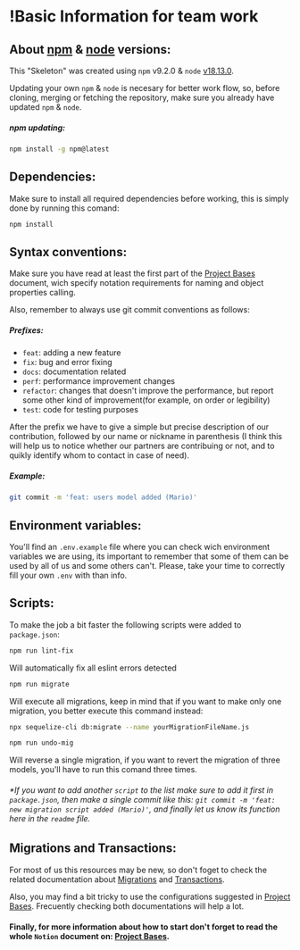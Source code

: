 # !Basic Information for team work
   
## About [npm](https://www.npmjs.com/) & [node](https://nodejs.org/en/) versions:

This "Skeleton" was created using `npm` v9.2.0 & `node` [v18.13.0](https://nodejs.org/en/).

Updating your own `npm` & `node` is necesary for better work flow, so, before cloning, merging or fetching the repository, make sure you already have updated `npm` & `node`.

##### npm updating:

```bash
npm install -g npm@latest
```
## Dependencies:

Make sure to install all required dependencies before working, this is simply done by running this comand:

```bash
npm install
```
## Syntax conventions:

Make sure you have read at least the first part of the [Project Bases](https://academlo.notion.site/Base-del-Proyecto-b54473bef71747369accb2c569b94ce6) document, wich specify notation requirements for naming and object properties calling.

Also, remember to always use git commit conventions as follows:

##### Prefixes:

- `feat`: adding a new feature
- `fix`: bug and error fixing
- `docs`: documentation related
- `perf`: performance improvement changes
- `refactor`: changes that doesn't improve the performance, but report some other kind of improvement(for example, on order or legibility)
- `test`: code for testing purposes

After the prefix we have to give a simple but precise description of our contribution, followed by our name or nickname in parenthesis (I think this will help us to notice whether our partners are contribuing or not, and to quikly identify whom to contact in case of need).

##### Example:

```bash
git commit -m 'feat: users model added (Mario)'
```

## Environment variables:

You'll find an `.env.example` file where you can check wich environment variables we are using, its important to remember that some of them can be used by all of us and some others can't. Please, take your time to correctly fill your own `.env` with than info.

## Scripts:

To make the job a bit faster the following scripts were added to `package.json`:


```bash
npm run lint-fix 
```
Will automatically fix all eslint errors detected

```bash
npm run migrate
```
Will execute all migrations, keep in mind that if you want to make only one migration, you better execute this command instead: 

```bash
npx sequelize-cli db:migrate --name yourMigrationFileName.js
```

```bash
npm run undo-mig
```
Will reverse a single migration, if you want to revert the migration of three models, you'll have to run this comand three times. 

###### *If you want to add another `script` to the list make sure to add it first in `package.json`, then make a single commit like this: `git commit -m 'feat: new migration script added (Mario)'`, and finally let us know its function here in the `readme` file. 

## Migrations and Transactions: 

For most of us this resources may be new, so don't foget to check the related documentation about [Migrations](https://sequelize.org/docs/v6/other-topics/migrations/) and [Transactions](https://sequelize.org/docs/v6/other-topics/transactions/).

Also, you may find a bit tricky to use the configurations suggested in [Project Bases](https://academlo.notion.site/Base-del-Proyecto-b54473bef71747369accb2c569b94ce6). Frecuently checking both documentations will help a lot. 

#### Finally, for more information about how to start don't forget to read the whole `Notion` document on: [Project Bases](https://academlo.notion.site/Base-del-Proyecto-b54473bef71747369accb2c569b94ce6).
